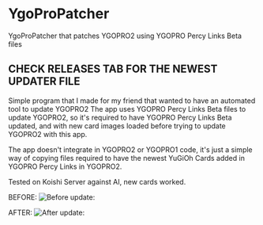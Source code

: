 # YgoProPatcher
YgoProPatcher that patches YGOPRO2 using YGOPRO Percy Links Beta files

## **CHECK RELEASES TAB FOR THE NEWEST UPDATER FILE**

Simple program that I made for my friend that wanted to have an automated tool to update YGOPRO2
The app uses YGOPRO Percy Links Beta files to update YGOPRO2,
so it's required to have YGOPRO Percy Links Beta updated, and with new card images loaded before trying to update YGOPRO2 with this app.

The app doesn't integrate in YGOPRO2 or YGOPRO1 code, it's just a simple way of copying files required to have the newest YuGiOh Cards
added in YGOPRO Percy Links in YGOPRO2.

Tested on Koishi Server against AI, new cards worked.

BEFORE:
![Before update:](https://i.imgur.com/F3aS3Ty.jpg)

AFTER:
![After update:](https://i.imgur.com/BTOaBbr.jpg)
